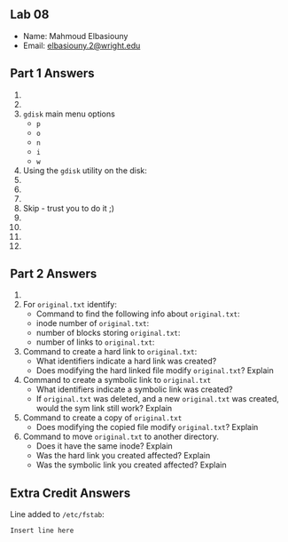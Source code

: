 ## Lab 08

- Name: Mahmoud Elbasiouny
- Email: elbasiouny.2@wright.edu

## Part 1 Answers

1.
2.
3. `gdisk` main menu options
   - `p`
   - `o`
   - `n`
   - `i`
   - `w`
4. Using the `gdisk` utility on the disk:
5.
6.
7.
8. Skip - trust you to do it ;)
9.
10.
11.
12.

## Part 2 Answers

1.
2. For `original.txt` identify:
   - Command to find the following info about `original.txt`:
   - inode number of `original.txt`:
   - number of blocks storing `original.txt`:
   - number of links to `original.txt`:
3. Command to create a hard link to `original.txt`:
   - What identifiers indicate a hard link was created?
   - Does modifying the hard linked file modify `original.txt`? Explain
4. Command to create a symbolic link to `original.txt`
   - What identifiers indicate a symbolic link was created?
   - If `original.txt` was deleted, and a new `original.txt` was created, would the sym link still work? Explain
5. Command to create a copy of `original.txt`
   - Does modifying the copied file modify `original.txt`? Explain
6. Command to move `original.txt` to another directory.
   - Does it have the same inode? Explain
   - Was the hard link you created affected? Explain
   - Was the symbolic link you created affected? Explain

## Extra Credit Answers

Line added to `/etc/fstab`:

```
Insert line here
```
